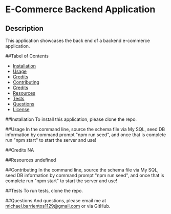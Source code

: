 # E-Commerce Backend Application

## Description
This application showcases the back end of a backend e-commerce application.

##Tabel of Contents
- [Installation](#installation)
- [Usage](#usage)
- [Credits](#credits)
- [Contributing](#contributing)
- [Credits](#credits)
- [Resources](#resources)
- [Tests](#tests)
- [Questions](#questions)
- [License](#license)

##Installation
To install this application, please clone the repo.

##Usage
In the command line, source the schema file via My SQL, seed DB information by command prompt "npm run seed", and once that is complete run "npm start" to start the server and use!

##Credits
NA

##Resources
undefined

##Contributing
In the command line, source the schema file via My SQL, seed DB information by command prompt "npm run seed", and once that is complete run "npm start" to start the server and use!

##Tests
To run tests, clone the repo.

##Questions
And questions, please email me at michael.barrientos1129@gmail.com or via GitHub.

